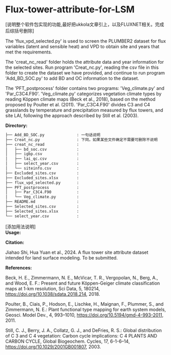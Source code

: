 # Flux-tower-attribute-for-LSM

[说明整个软件包实现的功能,最好把ukkola文章引上，以及FLUXNET相关。完成后综括号删除]

The 'flux_vpd_selected.py' is used to screen the PLUMBER2 dataset for flux variables (latent and sensible heat) and VPD to obtain site and years that met the requirements.

The 'creat_nc_read' folder holds the attribute data and year information for the selected sites. Run program 'Creat_nc.py', reading the csv file in this folder to create the dataset we have provided, and continue to run program 'Add_BD_SOC.py' to add BD and OC information to the dataset.

The 'PFT_postprocess' folder contains two programs: 'Veg_climate.py' and 'Par_C3C4.F90'. 'Veg_climate.py' categorizes vegetation climate types by reading Köppen climate maps (Beck et al., 2018), based on the method proposed by Poulter et al. (2011). 'Par_C3C4.F90' divides C3 and C4 grasslands by temperature and precipitation measured by flux towers, and site LAI, following the approach described by Still et al. (2003).


**Directory:**
```bash
├── Add_BD_SOC.py              : 一句话说明
├── Creat_nc.py                : 下同，如果某些文件确定不需要可删除不说明
├── creat_nc_read              :  
│   ├── bd_soc.csv             : 
│   ├── igbp.csv               : 
│   ├── lai_qc.csv             : 
│   ├── select_year.csv        : 
│   └── siteinfo.csv           : 
├── Excluded_sites.csv         : 
├── Excluded_sites.xlsx        : 
├── flux_vpd_selected.py       : 
├── PFT_postprocess            : 
│   ├── Par_C3C4.F90           : 
│   └── Veg_climate.py         : 
├── README.md                  : 
├── Selected_sites.csv         : 
├── Selected_sites.xlsx        : 
└── select_year.csv            : 
```

[添加用法说明] <br>
**Usage:**


**Citation:**

Jiahao Shi, Hua Yuan et al., 2024. A flux tower site attribute dataset intended for land surface modeling. To be submitted.


**References:**

Beck, H. E., Zimmermann, N. E., McVicar, T. R., Vergopolan, N., Berg, A., and Wood, E. F.: Present and future Köppen-Geiger climate classification maps at 1-km resolution, Sci Data, 5, 180214, https://doi.org/10.1038/sdata.2018.214, 2018.

Poulter, B., Ciais, P., Hodson, E., Lischke, H., Maignan, F., Plummer, S., and Zimmermann, N. E.: Plant functional type mapping for earth system models, Geosci. Model Dev., 4, 993–1010, https://doi.org/10.5194/gmd-4-993-2011, 2011.

Still, C. J., Berry, J. A., Collatz, G. J., and DeFries, R. S.: Global distribution of C 3 and C 4 vegetation: Carbon cycle implications: C 4 PLANTS AND CARBON CYCLE, Global Biogeochem. Cycles, 17, 6-1-6–14, https://doi.org/10.1029/2001GB001807, 2003.


